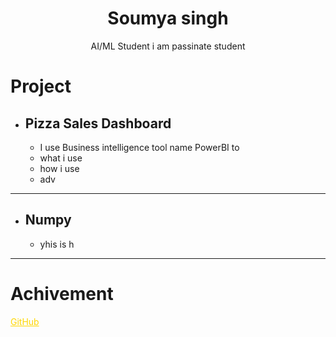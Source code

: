 <h1 align= 'center' >Soumya singh</h1>
<p align = "center">AI/ML Student i am passinate student</p>

# Project
- ## Pizza Sales Dashboard 
	- I use Business intelligence tool name PowerBI to 
	- what i use
	- how i use
	- adv
---
- ## Numpy
	- yhis is h

---

# Achivement


<a href= "https://github.com/soumyakhushi1116" style="color : gold">GitHub</a>
